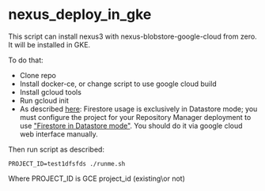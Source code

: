 # nexus_deploy_in_gke


This script can install nexus3 with nexus-blobstore-google-cloud from zero. It will be installed in GKE.

To do that:

- Clone repo
- Install docker-ce, or change script to use google cloud build
- Install gcloud tools
- Run gcloud init
- As described [here](https://github.com/sonatype-nexus-community/nexus-blobstore-google-cloud):
Firestore usage is exclusively in Datastore mode; you must configure the project for your Repository Manager deployment
to use ["Firestore in Datastore mode"](https://cloud.google.com/firestore/docs/firestore-or-datastore). You should do it via google cloud web interface manually.

Then run script as described:

```
PROJECT_ID=test1dfsfds ./runme.sh
```
Where PROJECT_ID is GCE project_id (existing\or not)
